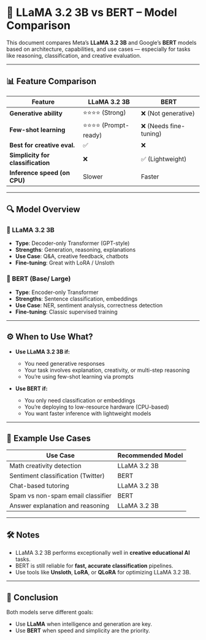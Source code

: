 # 🤖 LLaMA 3.2 3B vs BERT – Model Comparison

This document compares Meta’s **LLaMA 3.2 3B** and Google’s **BERT** models based on architecture, capabilities, and use cases — especially for tasks like reasoning, classification, and creative evaluation.

---

## 📊 Feature Comparison

| **Feature**                  | **LLaMA 3.2 3B**       | **BERT**                |
|-----------------------------|------------------------|-------------------------|
| **Generative ability**      | ⭐⭐⭐⭐ (Strong)          | ❌ (Not generative)     |
| **Few-shot learning**       | ⭐⭐⭐⭐ (Prompt-ready)    | ❌ (Needs fine-tuning)  |
| **Best for creative eval.** | ✅                     | ❌                      |
| **Simplicity for classification** | ❌               | ✅ (Lightweight)        |
| **Inference speed (on CPU)**| Slower                 | Faster                  |

---

## 🔍 Model Overview

### 🦙 LLaMA 3.2 3B
- **Type**: Decoder-only Transformer (GPT-style)
- **Strengths**: Generation, reasoning, explanations
- **Use Case**: Q&A, creative feedback, chatbots
- **Fine-tuning**: Great with LoRA / Unsloth

### 🧠 BERT (Base/ Large)
- **Type**: Encoder-only Transformer
- **Strengths**: Sentence classification, embeddings
- **Use Case**: NER, sentiment analysis, correctness detection
- **Fine-tuning**: Classic supervised training

---

## ⚙️ When to Use What?

- **Use LLaMA 3.2 3B if:**
  - You need generative responses
  - Your task involves explanation, creativity, or multi-step reasoning
  - You’re using few-shot learning via prompts

- **Use BERT if:**
  - You only need classification or embeddings
  - You’re deploying to low-resource hardware (CPU-based)
  - You want faster inference with lightweight models

---

## 📁 Example Use Cases

| Use Case                             | Recommended Model  |
|--------------------------------------|--------------------|
| Math creativity detection            | LLaMA 3.2 3B       |
| Sentiment classification (Twitter)   | BERT               |
| Chat-based tutoring                  | LLaMA 3.2 3B       |
| Spam vs non-spam email classifier    | BERT               |
| Answer explanation and reasoning     | LLaMA 3.2 3B       |

---

## 🛠️ Notes

- LLaMA 3.2 3B performs exceptionally well in **creative educational AI** tasks.
- BERT is still reliable for **fast, accurate classification** pipelines.
- Use tools like **Unsloth**, **LoRA**, or **QLoRA** for optimizing LLaMA 3.2 3B.

---

## 📌 Conclusion

Both models serve different goals:
- Use **LLaMA** when intelligence and generation are key.
- Use **BERT** when speed and simplicity are the priority.

